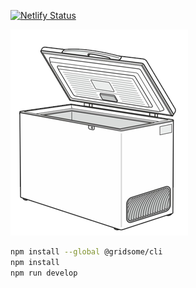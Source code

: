 [![Netlify Status](https://api.netlify.com/api/v1/badges/94bfe3ab-6248-4597-abbd-d0cf7da44674/deploy-status)](https://app.netlify.com/sites/freezer-web/deploys)

![logo](static/logo.png)

```bash
npm install --global @gridsome/cli
npm install
npm run develop
```
